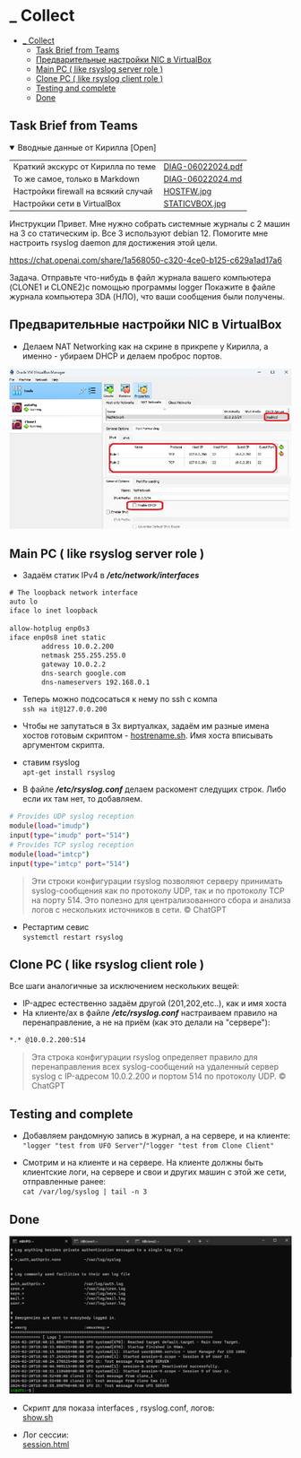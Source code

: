 # _ Collect
- [\_ Collect](#_-collect)
  - [Task Brief from Teams](#task-brief-from-teams)
  - [Предварительные настройки NIC в VirtualBox](#предварительные-настройки-nic-в-virtualbox)
  - [Main PC ( like rsyslog server role )](#main-pc--like-rsyslog-server-role-)
  - [Clone PC ( like rsyslog client role )](#clone-pc--like-rsyslog-client-role-)
  - [Testing and complete](#testing-and-complete)
  - [Done](#done)


## Task Brief from Teams
<details open><summary>Вводные данные от Кирилла [Open]</summary>

|                                     |                                                  |
| ----------------------------------- | ------------------------------------------------ |
| Краткий экскурс от Кирилла по теме  | [DIAG-06022024.pdf](_rsrc/krl/DIAG-06022024.pdf) |
| То же самое, только в Markdown      | [DIAG-06022024.md](_rsrc/krl/DIAG-06022024.md)   |
| Настройки firewall на всякий случай | [HOSTFW.jpg](_rsrc/krl/HOSTFW.jpg)           |
| Настройки сети в VirtualBox         | [STATICVBOX.jpg](_rsrc/krl/STATICVBOX.jpg)       |

Инструкции
Привет. Мне нужно собрать системные журналы с 2 машин на 3 со статическим ip.
Все 3 используют debian 12.
Помогите мне настроить rsyslog daemon для достижения этой цели.

https://chat.openai.com/share/1a568050-c320-4ce0-b125-c629a1ad17a6

Задача. Отправьте что-нибудь в файл журнала вашего компьютера (CLONE1 и CLONE2)с помощью программы logger
Покажите в файле журнала компьютера 3DA (НЛО), что ваши сообщения были получены.


</details>



## Предварительные настройки NIC в VirtualBox

- Делаем NAT Networking как на скрине в прикрепе у Кирилла, а именно - убираем DHCP и делаем проброс портов.

![](_rsrc/krl/STATICVBOX.jpg)


## Main PC ( like rsyslog server role )

- Задаём статик IPv4 в  ***/etc/network/interfaces***

```
# The loopback network interface
auto lo
iface lo inet loopback

allow-hotplug enp0s3
iface enp0s8 inet static
        address 10.0.2.200
        netmask 255.255.255.0
        gateway 10.0.2.2
        dns-search google.com
        dns-nameservers 192.168.0.1
```


- Теперь можно подсосаться к нему по ssh с компа  
`ssh на it@127.0.0.200 `

- Чтобы не запутаться в 3х виртуалках, задаём им разные имена хостов готовым скриптом - [hostrename.sh](_rsrc/hostname.sh). Имя хоста вписывать аргументом скрипта.

- ставим rsyslog   
`apt-get install rsyslog`

- В файле ***/etc/rsyslog.conf*** делаем раскомент следущих строк. Либо если их там нет, то добавляем.

```bash
# Provides UDP syslog reception
module(load="imudp")
input(type="imudp" port="514")
# Provides TCP syslog reception
module(load="imtcp")
input(type="imtcp" port="514")
```
> Эти строки конфигурации rsyslog позволяют серверу принимать syslog-сообщения как по протоколу UDP, так и по протоколу TCP на порту 514. Это полезно для централизованного сбора и анализа логов с нескольких источников в сети. © ChatGPT

- Рестартим севис  
`systemctl restart rsyslog`

## Clone PC ( like rsyslog client role )

Все шаги аналогичные за исключением нескольких вещей:

- IP-адрес естественно задаём другой (201,202,etc..), как и имя хоста  
- На клиенте/ах в файле ***/etc/rsyslog.conf*** настраиваем правило на перенаправление, а не на приём (как это делали на "сервере"):
```bash
*.* @10.0.2.200:514
```
> Эта строка конфигурации rsyslog определяет правило для перенаправления всех syslog-сообщений на удаленный сервер syslog с IP-адресом 10.0.2.200 и портом 514 по протоколу UDP. © ChatGPT

## Testing and complete

- Добавляем рандомную запись в журнал, а на сервере, и на клиенте:  
`"logger "test from UFO Server"`/`"logger "test from Clone Client"`

- Смотрим и на клиенте и на сервере. На клиенте должны быть клиентские логи, на сервере и свои и других машин с этой же сети, отправленные ранее:  
`cat /var/log/syslog | tail -n 3`


## Done

![alt text](_rsrc/image.png)

- Скрипт для показа interfaces , rsyslog.conf, логов:  
[show.sh](_rsrc/show.sh)

- Лог сессии:  
[session.html](_rsrc/session.html)